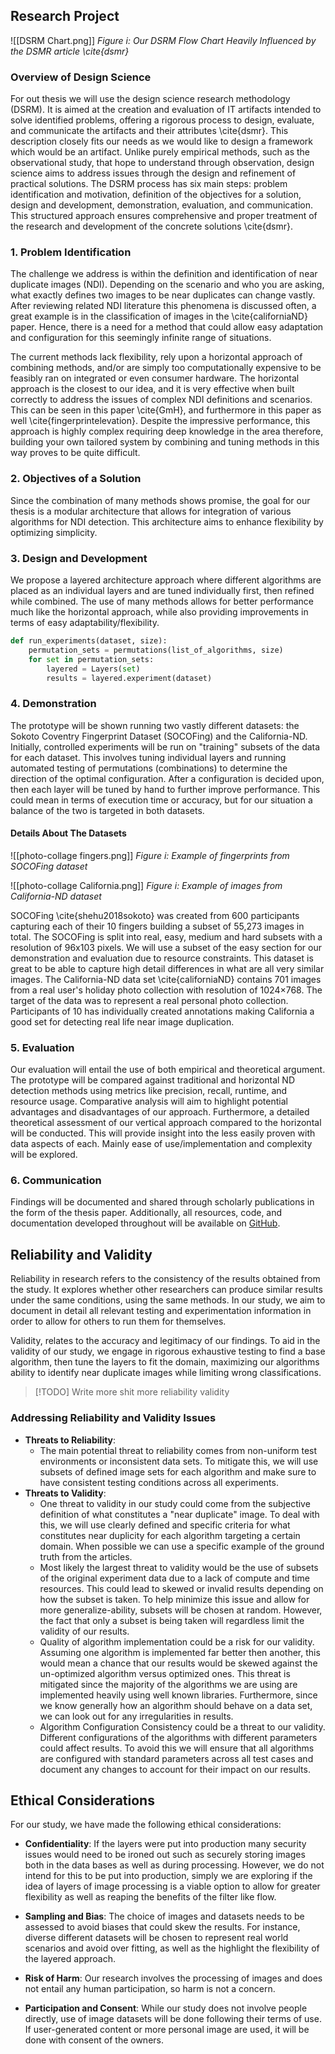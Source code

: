 ## Research Project

![[DSRM Chart.png]]
*Figure i: Our DSRM Flow Chart Heavily Influenced by the DSMR article \cite{dsmr}*
### Overview of Design Science
For out thesis we will use the design science research methodology (DSRM). It is aimed at the creation and evaluation of IT artifacts intended to solve identified problems, offering a rigorous process to design, evaluate, and communicate the artifacts and their attributes \cite{dsmr}. This description closely fits our needs as we would like to design a framework which would be an artifact. Unlike purely empirical methods, such as the observational study, that hope to understand through observation, design science aims to address issues through the design and refinement of practical solutions. The DSRM process has six main steps: problem identification and motivation, definition of the objectives for a solution, design and development, demonstration, evaluation, and communication. This structured approach ensures comprehensive and proper treatment of the research and development of the concrete solutions \cite{dsmr}.

### 1. Problem Identification
The challenge we address is within the definition and identification of near duplicate images (NDI). Depending on the scenario and who you are asking, what exactly defines two images to be near duplicates can change vastly. After reviewing related NDI literature this phenomena is discussed often, a great example is in the classification of images in the \cite{californiaND} paper. Hence, there is a need for a method that could allow easy adaptation and configuration for this seemingly infinite range of situations.

The current methods lack flexibility, rely upon a horizontal approach of combining methods, and/or are simply too computationally expensive to be feasibly ran on integrated or even consumer hardware. The horizontal approach is the closest to our idea, and it is very effective when built correctly to address the issues of complex NDI definitions and scenarios. This can be seen in this paper \cite{GmH}, and furthermore in this paper as well \cite{fingerprintelevation}. Despite the impressive performance, this approach is highly complex requiring deep knowledge in the area therefore, building your own tailored system by combining and tuning methods in this way proves to be quite difficult.

### 2. Objectives of a Solution
Since the combination of many methods shows promise, the goal for our thesis is a modular architecture that allows for integration of various algorithms for NDI detection. This architecture aims to enhance flexibility by optimizing simplicity.

### 3. Design and Development
We propose a layered architecture approach where different algorithms are placed as an individual layers and are tuned individually first, then refined while combined. The use of many methods allows for better performance much like the horizontal approach, while also providing improvements in terms of easy adaptability/flexibility.

```python
def run_experiments(dataset, size):
    permutation_sets = permutations(list_of_algorithms, size)
    for set in permutation_sets:
        layered = Layers(set)
        results = layered.experiment(dataset)
```

### 4. Demonstration
The prototype will be shown running two vastly different datasets: the Sokoto Coventry Fingerprint Dataset (SOCOFing) and the California-ND. Initially, controlled experiments will be run on "training" subsets of the data for each dataset. This involves tuning individual layers and running automated testing of permutations (combinations) to determine the direction of the optimal configuration. After a configuration is decided upon, then each layer will be tuned by hand to further improve performance. This could mean in terms of execution time or accuracy, but for our situation a balance of the two is targeted in both datasets.

#### Details About The Datasets

![[photo-collage fingers.png]]
*Figure i: Example of fingerprints from SOCOFing dataset*

![[photo-collage California.png]]
*Figure i: Example of images from California-ND dataset*

SOCOFing \cite{shehu2018sokoto} was created from 600 participants capturing each of their 10 fingers building a subset of 55,273 images in total. The SOCOFing is split into real, easy, medium and hard subsets with a resolution of 96x103 pixels. We will use a subset of the easy section for our demonstration and evaluation due to resource constraints. This dataset is great to be able to capture high detail differences in what are all very similar images. The California-ND data set \cite{californiaND}  contains 701 images from a real user's holiday photo collection with resolution of 1024×768. The target of the data was to represent a real personal photo collection. Participants of 10 has individually created annotations making California a good set for detecting real life near image duplication. 

### 5. Evaluation
Our evaluation will entail the use of both empirical and theoretical argument. The prototype will be compared against traditional and horizontal ND detection methods using metrics like precision, recall, runtime, and resource usage. Comparative analysis will aim to highlight potential advantages and disadvantages of our approach. Furthermore, a detailed theoretical assessment of our vertical approach compared to the horizontal will be conducted. This will provide insight into the less easily proven with data aspects of each. Mainly ease of use/implementation and complexity will be explored.

### 6. Communication
Findings will be documented and shared through scholarly publications in the form of the thesis paper. Additionally, all resources, code, and documentation developed throughout will be available on [GitHub](https://github.com/Logan-Fouts/Thesis).

## Reliability and Validity
Reliability in research refers to the consistency of the results obtained from the study. It explores whether other researchers can produce similar results under the same conditions, using the same methods. In our study, we aim to document in detail all relevant testing and experimentation information in order to allow for others to run them for themselves.

Validity, relates to the accuracy and legitimacy of our findings. To aid in the validity of our study, we engage in rigorous exhaustive testing to find a base algorithm, then tune the layers to fit the domain, maximizing our algorithms ability to identify near duplicate images while limiting wrong classifications.


> [!TODO] Write more shit more reliability validity

### Addressing Reliability and Validity Issues
- **Threats to Reliability**: 
	- The main potential threat to reliability comes from non-uniform test environments or inconsistent data sets. To mitigate this, we will use subsets of defined image sets for each algorithm and make sure to have consistent testing conditions across all experiments.
- **Threats to Validity**: 
	- One threat to validity in our study could come from the subjective definition of what constitutes a "near duplicate" image. To deal with this, we will use clearly defined and specific criteria for what constitutes near duplicity for each algorithm targeting a certain domain. When possible we can use a specific example of the ground truth from the articles.
	- Most likely the largest threat to validity would be the use of subsets of the original experiment data due to a lack of compute and time resources. This could lead to skewed or invalid results depending on how the subset is taken. To help minimize this issue and allow for more generalize-ability, subsets will be chosen at random. However, the fact that only a subset is being taken will regardless limit the validity of our results.
	- Quality of algorithm implementation could be a risk for our validity. Assuming one algorithm is implemented far better then another, this would mean a chance that our results would be skewed against the un-optimized algorithm versus optimized ones. This threat is mitigated since the majority of the algorithms we are using are implemented heavily using well known libraries. Furthermore, since we know generally how an algorithm should behave on a data set, we can look out for any irregularities in results.
	- Algorithm Configuration Consistency could be a threat to our validity. Different configurations of the algorithms with different parameters could affect results. To avoid this we will ensure that all algorithms are configured with standard parameters across all test cases and document any changes to account for their impact on our results.

## Ethical Considerations
For our study, we have made the following ethical considerations:

- **Confidentiality**: If the layers were put into production many security issues would need to be ironed out such as securely storing images both in the data bases as well as during processing. However, we do not intend for this to be put into production, simply we are exploring if the idea of layers of image processing is a viable option to allow for greater flexibility as well as reaping the benefits of the filter like flow.

- **Sampling and Bias**: The choice of images and datasets needs to be assessed to avoid biases that could skew the results. For instance, diverse different datasets will be chosen to represent real world scenarios and avoid over fitting, as well as the highlight the flexibility of the layered approach.

- **Risk of Harm**: Our research involves the processing of images and does not entail any human participation, so harm is not a concern.

- **Participation and Consent**: While our study does not involve people directly, use of image datasets will be done following their terms of use. If user-generated content or more personal image are used, it will be done with consent of the owners.